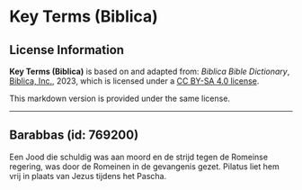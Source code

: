# Key Terms (Biblica)

## License Information

**Key Terms (Biblica)** is based on and adapted from: _Biblica Bible Dictionary_, [Biblica, Inc.](https://www.biblica.com/), 2023, which is licensed under a [CC BY-SA 4.0 license](https://creativecommons.org/licenses/by-sa/4.0/legalcode.en).

This markdown version is provided under the same license.



--------------------------------

## Barabbas (id: 769200)

Een Jood die schuldig was aan moord en de strijd tegen de Romeinse regering, was door de Romeinen in de gevangenis gezet. Pilatus liet hem vrij in plaats van Jezus tijdens het Pascha.


